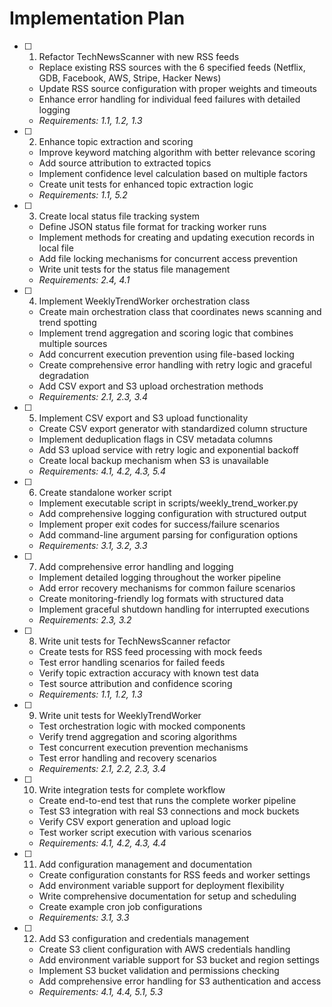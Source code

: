# Implementation Plan

- [ ] 1. Refactor TechNewsScanner with new RSS feeds
  - Replace existing RSS sources with the 6 specified feeds (Netflix, GDB, Facebook, AWS, Stripe, Hacker News)
  - Update RSS source configuration with proper weights and timeouts
  - Enhance error handling for individual feed failures with detailed logging
  - _Requirements: 1.1, 1.2, 1.3_

- [ ] 2. Enhance topic extraction and scoring
  - Improve keyword matching algorithm with better relevance scoring
  - Add source attribution to extracted topics
  - Implement confidence level calculation based on multiple factors
  - Create unit tests for enhanced topic extraction logic
  - _Requirements: 1.1, 5.2_

- [ ] 3. Create local status file tracking system
  - Define JSON status file format for tracking worker runs
  - Implement methods for creating and updating execution records in local file
  - Add file locking mechanisms for concurrent access prevention
  - Write unit tests for the status file management
  - _Requirements: 2.4, 4.1_

- [ ] 4. Implement WeeklyTrendWorker orchestration class
  - Create main orchestration class that coordinates news scanning and trend spotting
  - Implement trend aggregation and scoring logic that combines multiple sources
  - Add concurrent execution prevention using file-based locking
  - Create comprehensive error handling with retry logic and graceful degradation
  - Add CSV export and S3 upload orchestration methods
  - _Requirements: 2.1, 2.3, 3.4_

- [ ] 5. Implement CSV export and S3 upload functionality
  - Create CSV export generator with standardized column structure
  - Implement deduplication flags in CSV metadata columns
  - Add S3 upload service with retry logic and exponential backoff
  - Create local backup mechanism when S3 is unavailable
  - _Requirements: 4.1, 4.2, 4.3, 5.4_

- [ ] 6. Create standalone worker script
  - Implement executable script in scripts/weekly_trend_worker.py
  - Add comprehensive logging configuration with structured output
  - Implement proper exit codes for success/failure scenarios
  - Add command-line argument parsing for configuration options
  - _Requirements: 3.1, 3.2, 3.3_

- [ ] 7. Add comprehensive error handling and logging
  - Implement detailed logging throughout the worker pipeline
  - Add error recovery mechanisms for common failure scenarios
  - Create monitoring-friendly log formats with structured data
  - Implement graceful shutdown handling for interrupted executions
  - _Requirements: 2.3, 3.2_

- [ ] 8. Write unit tests for TechNewsScanner refactor
  - Create tests for RSS feed processing with mock feeds
  - Test error handling scenarios for failed feeds
  - Verify topic extraction accuracy with known test data
  - Test source attribution and confidence scoring
  - _Requirements: 1.1, 1.2, 1.3_

- [ ] 9. Write unit tests for WeeklyTrendWorker
  - Test orchestration logic with mocked components
  - Verify trend aggregation and scoring algorithms
  - Test concurrent execution prevention mechanisms
  - Test error handling and recovery scenarios
  - _Requirements: 2.1, 2.2, 2.3, 3.4_

- [ ] 10. Write integration tests for complete workflow
  - Create end-to-end test that runs the complete worker pipeline
  - Test S3 integration with real S3 connections and mock buckets
  - Verify CSV export generation and upload logic
  - Test worker script execution with various scenarios
  - _Requirements: 4.1, 4.2, 4.3, 4.4_

- [ ] 11. Add configuration management and documentation
  - Create configuration constants for RSS feeds and worker settings
  - Add environment variable support for deployment flexibility
  - Write comprehensive documentation for setup and scheduling
  - Create example cron job configurations
  - _Requirements: 3.1, 3.3_

- [ ] 12. Add S3 configuration and credentials management
  - Create S3 client configuration with AWS credentials handling
  - Add environment variable support for S3 bucket and region settings
  - Implement S3 bucket validation and permissions checking
  - Add comprehensive error handling for S3 authentication and access
  - _Requirements: 4.1, 4.4, 5.1, 5.3_